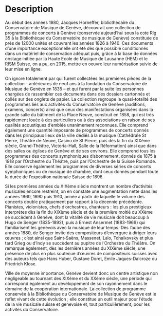 # Description
Au début des années 1980, Jacques Horneffer, bibliothécaire du Conservatoire de Musique de Genève, découvrait une collection de programmes de concerts à Genève (conservée aujourd’hui sous la cote Rlg 35 à la Bibliothèque du Conservatoire de musique de Genève) constituée de près de 12000 unités et couvrant les années 1826 à 1940. Ces documents d’une importance exceptionnelle ont été dès que possible conditionnés dans un matériel de conservation adéquat puis, grâce à la base de données onstage initiée par la Haute Ecole de Musique de Lausanne (HEM) et le RISM Suisse, on a pu, en 2015, mettre en oeuvre leur numérisation suivie de leur mise en ligne.

On ignore totalement par qui furent collectées les premières pièces de la collection - antérieures de neuf ans à la fondation du Conservatoire de Musique de Genève en 1835 – et qui furent par la suite les personnes chargées de rassembler ces documents dans des dossiers cartonnés et collés sur des onglets de papier.
La collection regroupe la quasi-totalité des programmes liés aux activités du Conservatoire de Genève (auditions, examens, concerts) ainsi que ceux des manifestations organisées dans la grande salle du bâtiment de la Place Neuve, construit en 1858, qui est très rapidement louée à des particuliers ou à des associations en raison de ses qualités acoustiques d’emblée unanimement reconnues.
Elle comprend également une quantité imposante de programmes de concerts donnés dans les principaux lieux de la ville dédiés à la musique (Cathédrale St Pierre, Théâtre de Neuve, Casino de St Pierre, puis dès la fin du XIXème siècle, Grand-Théâtre, Victoria-Hall, Salle de la Réformation) ainsi que dans des salles ou églises de Genève et de ses environs. Elle comprend tous les programmes des concerts symphoniques d’abonnement, donnés de 1875 à 1918 par l’Orchestre du Théâtre, puis par l’Orchestre de la Suisse Romande. Elle conserve également les programmes de diverses séries de concerts symphoniques ou de musique de chambre, dont ceux donnés pendant toute la durée de l’exposition nationale Suisse de 1896.

Si les premières années du XIXème siècle montrent un nombre d’activités musicales encore restreint, on en constate une augmentation nette dans les années 1860, 1890 puis 1910, année à partir de laquelle le volume des concerts double pratiquement par rapport à la décennie précédente.
Pianistes, violonistes, chefs d’orchestres, chanteurs : les plus prestigieux interprètes dès la fin du XIXème siècle et de la première moitié du XXème se succèdent à Genève, dont la vitalité de vie musicale doit beaucoup à Hugo de Senger (1835-1892), puis à Ernest Ansermet (1883-1969) qui familiarisent les genevois avec la musique de leur temps. Dès l’aube des années 1880, de Senger invite des compositeurs d’envergure à diriger leurs œuvres ; c’est ainsi que Saint-Saëns, Massenet, Lalo, Tchaikovsky et plus tard Grieg ou d’Indy se succèdent au pupitre de l’Orchestre du Théâtre. On remarque également, dès les dernières années du XIXème siècle, une présence de plus en plus soutenue d’œuvres de compositeurs suisses avec des auteurs tels que Hans Huber, Gustave Doret, Emile Jaques-Dalcroze ou Friedrich Klose.

Ville de moyenne importance, Genève devient donc un centre artistique non négligeable au tournant des XIXème et du XXème siècle, une période qui correspond également au développement de son rayonnement dans le domaine de la coopération internationale.
La collection de programme conservée à la Bibliothèque du Conservatoire de Musique de Genève est le reflet vivant de cette évolution ; elle constitue un outil majeur pour l’étude de la vie musicale suisse et genevoise et, tout particulièrement, pour les activités du Conservatoire.

